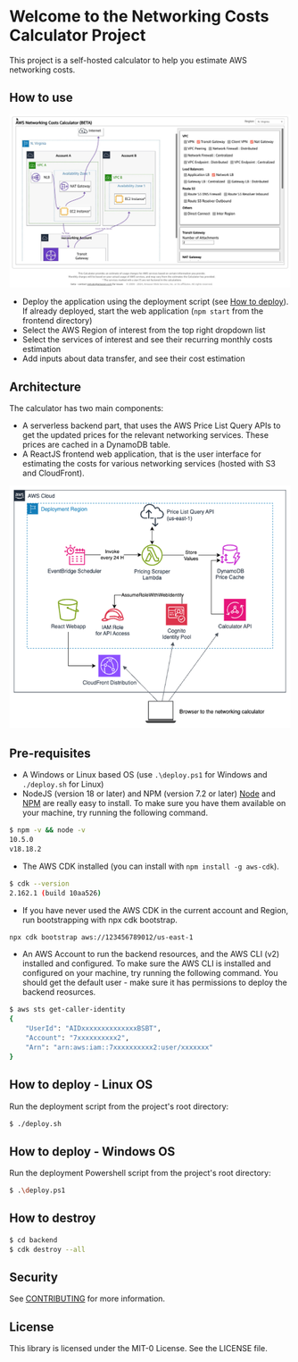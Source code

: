 # Welcome to the Networking Costs Calculator Project

This project is a self-hosted calculator to help you estimate AWS networking costs.

## How to use
![Screenshot](frontend/public/img/calc-screenshot.jpg?raw=true "Screenshot")

* Deploy the application using the deployment script (see [How to deploy](#how-to-deploy)). If already deployed, start the web application (`npm start` from the frontend directory)
* Select the AWS Region of interest from the top right dropdown list
* Select the services of interest and see their recurring monthly costs estimation
* Add inputs about data transfer, and see their cost estimation

## Architecture
The calculator has two main components:
* A serverless backend part, that uses the AWS Price List Query APIs to get the updated prices for the relevant networking services. These prices are cached in a DynamoDB table.
* A ReactJS frontend web application, that is the user interface for estimating the costs for various networking services (hosted with S3 and CloudFront).
  
![Architecture](frontend/public/img/fig2_arc.png?raw=true "Architecture")

## Pre-requisites
* A Windows or Linux based OS (use `.\deploy.ps1` for Windows and `./deploy.sh` for Linux)
* NodeJS (version 18 or later) and NPM (version 7.2 or later)
[Node](http://nodejs.org/) and [NPM](https://npmjs.org/) are really easy to install.
To make sure you have them available on your machine,
try running the following command.

```sh
$ npm -v && node -v
10.5.0
v18.18.2
```
* The AWS CDK installed (you can install with `npm install -g aws-cdk`).
```sh
$ cdk --version
2.162.1 (build 10aa526)
```
* If you have never used the AWS CDK in the current account and Region, run bootstrapping with npx cdk bootstrap.
```sh
npx cdk bootstrap aws://123456789012/us-east-1
```
* An AWS Account to run the backend resources, and the AWS CLI (v2) installed and configured.
To make sure the AWS CLI is installed and configured on your machine,
try running the following command. You should get the default user - make sure it has permissions to deploy the backend reosurces.

```sh
$ aws sts get-caller-identity
{
    "UserId": "AIDxxxxxxxxxxxxxxBSBT",
    "Account": "7xxxxxxxxxx2",
    "Arn": "arn:aws:iam::7xxxxxxxxxx2:user/xxxxxxx"
}
```

## How to deploy - Linux OS
Run the deployment script from the project's root directory:

```sh
$ ./deploy.sh
```

## How to deploy - Windows OS
Run the deployment Powershell script from the project's root directory:

```sh
$ .\deploy.ps1
```

## How to destroy

```sh
$ cd backend
$ cdk destroy --all
```

## Security

See [CONTRIBUTING](CONTRIBUTING.md#security-issue-notifications) for more information.

## License <a name="License"></a>

This library is licensed under the MIT-0 License. See the LICENSE file.

